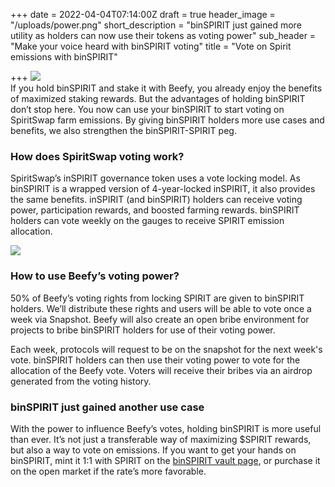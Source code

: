 +++
date = 2022-04-04T07:14:00Z
draft = true
header_image = "/uploads/power.png"
short_description = "binSPIRIT just gained more utility as holders can now use their tokens as voting power"
sub_header = "Make your voice heard with binSPIRIT voting"
title = "Vote on Spirit emissions with binSPIRIT"

+++
![](/uploads/power.png)  
If you hold binSPIRIT and stake it with Beefy, you already enjoy the benefits of maximized staking rewards. But the advantages of holding binSPIRIT don’t stop here. You now can use your binSPIRIT to start voting on SpiritSwap farm emissions. By giving binSPIRIT holders more use cases and benefits, we also strengthen the binSPIRIT-SPIRIT peg.

### How does SpiritSwap voting work?

SpiritSwap’s inSPIRIT governance token uses a vote locking model. As binSPIRIT is a wrapped version of 4-year-locked inSPIRIT, it also provides the same benefits. inSPIRIT (and binSPIRIT) holders can receive voting power, participation rewards, and boosted farming rewards. binSPIRIT holders can vote weekly on the gauges to receive SPIRIT emission allocation.

![](/uploads/png.png)

### How to use Beefy’s voting power?

50% of Beefy’s voting rights from locking SPIRIT are given to binSPIRIT holders. We’ll distribute these rights and users will be able to vote once a week via Snapshot. Beefy will also create an open bribe environment for projects to bribe binSPIRIT holders for use of their voting power.

  
Each week, protocols will request to be on the snapshot for the next week's vote. binSPIRIT holders can then use their voting power to vote for the allocation of the Beefy vote. Voters will receive their bribes via an airdrop generated from the voting history.

### binSPIRIT just gained another use case

With the power to influence Beefy’s votes, holding binSPIRIT is more useful than ever. It’s not just a transferable way of maximizing $SPIRIT rewards, but also a way to vote on emissions. If you want to get your hands on binSPIRIT, mint it 1:1 with SPIRIT on the [binSPIRIT vault page](https://app.beefy.com/#/fantom/vault/beefy-binspirit), or purchase it on the open market if the rate’s more favorable.